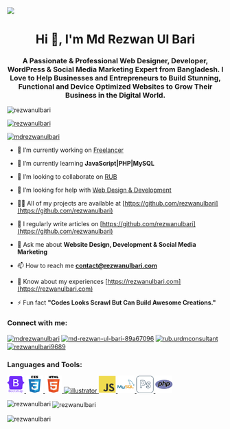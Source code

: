 <img src="https://scontent.fdac24-5.fna.fbcdn.net/v/t39.30808-6/527453667_1419299953128627_1552483747958063970_n.png?_nc_cat=101&ccb=1-7&_nc_sid=cc71e4&_nc_eui2=AeGNR73xOKzAotJB9AwEILY4JExiK39amQskTGIrf1qZC2t6RnVhcdwSVGeSyB0X2PU&_nc_ohc=y3G3DaNrv0sQ7kNvwGFJvdr&_nc_oc=AdmXLyLrP5_DEnoxsOgmQaYlWHpDkCiGl9WZbWQsF88bMAGHLgPtTFpVaZSH9NIUS1M&_nc_zt=23&_nc_ht=scontent.fdac24-5.fna&_nc_gid=gXMj6lZRdRsXqqTZlO7Xhw&oh=00_AfTS1J76FC9AcCkAbov1WzJW_HHRbuBmJ0-MfFAjV8DFMQ&oe=68936C99">
<h1 align="center">Hi 👋, I'm Md Rezwan Ul Bari</h1>
<h3 align="center">A Passionate & Professional Web Designer, Developer, WordPress & Social Media Marketing Expert from Bangladesh. I Love to Help Businesses and Entrepreneurs to Build Stunning, Functional and Device Optimized Websites to Grow Their Business in the Digital World.</h3>

<p align="left"> <img src="https://komarev.com/ghpvc/?username=rezwanulbari&label=Profile%20views&color=0e75b6&style=flat" alt="rezwanulbari" /> </p>

<p align="left"> <a href="https://github.com/ryo-ma/github-profile-trophy"><img src="https://github-profile-trophy.vercel.app/?username=rezwanulbari" alt="rezwanulbari" /></a> </p>

<p align="left"> <a href="https://twitter.com/mdrezwanulbari" target="blank"><img src="https://img.shields.io/twitter/follow/mdrezwanulbari?logo=twitter&style=for-the-badge" alt="mdrezwanulbari" /></a> </p>

- 🔭 I’m currently working on [Freelancer](https://www.freelancer.com/u/rezwan04)

- 🌱 I’m currently learning **JavaScript|PHP|MySQL**

- 👯 I’m looking to collaborate on [RUB](https://rezwanulbari.com/)

- 🤝 I’m looking for help with [Web Design & Development](https://github.com/rezwanulbari)

- 👨‍💻 All of my projects are available at [https://github.com/rezwanulbari](https://github.com/rezwanulbari)

- 📝 I regularly write articles on [https://github.com/rezwanulbari](https://github.com/rezwanulbari)

- 💬 Ask me about **Website Design, Development & Social Media Marketing**

- 📫 How to reach me **contact@rezwanulbari.com**

- 📄 Know about my experiences [https://rezwanulbari.com](https://rezwanulbari.com)

- ⚡ Fun fact **"Codes Looks Scrawl But Can Build Awesome Creations."**

<h3 align="left">Connect with me:</h3>
<p align="left">
<a href="https://twitter.com/mdrezwanulbari" target="blank"><img align="center" src="https://raw.githubusercontent.com/rahuldkjain/github-profile-readme-generator/master/src/images/icons/Social/twitter.svg" alt="mdrezwanulbari" height="30" width="40" /></a>
<a href="https://linkedin.com/in/md-rezwan-ul-bari-89a67096" target="blank"><img align="center" src="https://raw.githubusercontent.com/rahuldkjain/github-profile-readme-generator/master/src/images/icons/Social/linked-in-alt.svg" alt="md-rezwan-ul-bari-89a67096" height="30" width="40" /></a>
<a href="https://fb.com/rub.urdmconsultant" target="blank"><img align="center" src="https://raw.githubusercontent.com/rahuldkjain/github-profile-readme-generator/master/src/images/icons/Social/facebook.svg" alt="rub.urdmconsultant" height="30" width="40" /></a>
<a href="https://www.youtube.com/c/rezwanulbari9689" target="blank"><img align="center" src="https://raw.githubusercontent.com/rahuldkjain/github-profile-readme-generator/master/src/images/icons/Social/youtube.svg" alt="rezwanulbari9689" height="30" width="40" /></a>
</p>

<h3 align="left">Languages and Tools:</h3>
<p align="left"> <a href="https://getbootstrap.com" target="_blank" rel="noreferrer"> <img src="https://raw.githubusercontent.com/devicons/devicon/master/icons/bootstrap/bootstrap-plain-wordmark.svg" alt="bootstrap" width="40" height="40"/> </a> <a href="https://www.w3schools.com/css/" target="_blank" rel="noreferrer"> <img src="https://raw.githubusercontent.com/devicons/devicon/master/icons/css3/css3-original-wordmark.svg" alt="css3" width="40" height="40"/> </a> <a href="https://www.w3.org/html/" target="_blank" rel="noreferrer"> <img src="https://raw.githubusercontent.com/devicons/devicon/master/icons/html5/html5-original-wordmark.svg" alt="html5" width="40" height="40"/> </a> <a href="https://www.adobe.com/in/products/illustrator.html" target="_blank" rel="noreferrer"> <img src="https://www.vectorlogo.zone/logos/adobe_illustrator/adobe_illustrator-icon.svg" alt="illustrator" width="40" height="40"/> </a> <a href="https://developer.mozilla.org/en-US/docs/Web/JavaScript" target="_blank" rel="noreferrer"> <img src="https://raw.githubusercontent.com/devicons/devicon/master/icons/javascript/javascript-original.svg" alt="javascript" width="40" height="40"/> </a> <a href="https://www.mysql.com/" target="_blank" rel="noreferrer"> <img src="https://raw.githubusercontent.com/devicons/devicon/master/icons/mysql/mysql-original-wordmark.svg" alt="mysql" width="40" height="40"/> </a> <a href="https://www.photoshop.com/en" target="_blank" rel="noreferrer"> <img src="https://raw.githubusercontent.com/devicons/devicon/master/icons/photoshop/photoshop-line.svg" alt="photoshop" width="40" height="40"/> </a> <a href="https://www.php.net" target="_blank" rel="noreferrer"> <img src="https://raw.githubusercontent.com/devicons/devicon/master/icons/php/php-original.svg" alt="php" width="40" height="40"/> </a> </p>

<p><img align="left" src="https://github-readme-stats.vercel.app/api/top-langs?username=rezwanulbari&show_icons=true&locale=en&layout=compact" alt="rezwanulbari" /></p>

<p>&nbsp;<img align="center" src="https://github-readme-stats.vercel.app/api?username=rezwanulbari&show_icons=true&locale=en" alt="rezwanulbari" /></p>

<p><img align="center" src="https://github-readme-streak-stats.herokuapp.com/?user=rezwanulbari&" alt="rezwanulbari" /></p>

